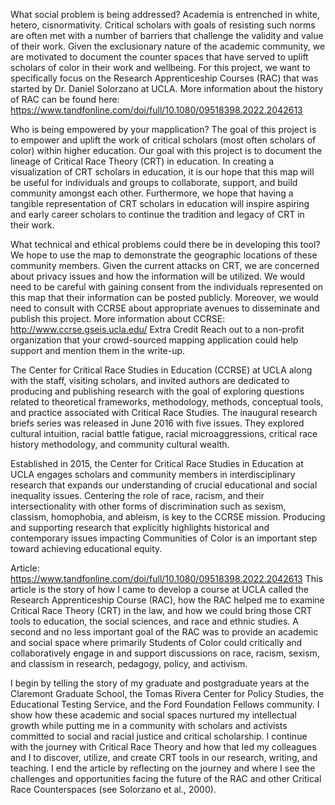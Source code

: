 What social problem is being addressed?
Academia is entrenched in white, hetero, cisnormativity. Critical scholars with goals of resisting such norms are often met with a number of barriers that challenge the validity and value of their work. Given the exclusionary nature of the academic community, we are motivated to document the counter spaces that have served to uplift scholars of color in their work and wellbeing. For this project, we want to specifically focus on the Research Apprenticeship Courses (RAC) that was started by Dr. Daniel Solorzano at UCLA. More information about the history of RAC can be found here: https://www.tandfonline.com/doi/full/10.1080/09518398.2022.2042613

Who is being empowered by your mapplication?
The goal of this project is to empower and uplift the work of critical scholars (most often scholars of color) within higher education. Our goal with this project is to document the lineage of Critical Race Theory (CRT) in education. In creating a visualization of CRT scholars in education, it is our hope that this map will be useful for individuals and groups to collaborate, support, and build community amongst each other. Furthermore, we hope that having a tangible representation of CRT scholars in education will inspire aspiring and early career scholars to continue the tradition and legacy of CRT in their work.

What technical and ethical problems could there be in developing this tool?
We hope to use the map to demonstrate the geographic locations of these community members. Given the current attacks on CRT, we are concerned about privacy issues and how the information will be utilized. We would need to be careful with gaining consent from the individuals represented on this map that their information can be posted publicly. Moreover, we would need to consult with CCRSE about appropriate avenues to disseminate and publish this project. More information about CCRSE: http://www.ccrse.gseis.ucla.edu/ 
Extra Credit
Reach out to a non-profit organization that your crowd-sourced mapping application could help support and mention them in the write-up.



The Center for Critical Race Studies in Education (CCRSE) at UCLA along with the staff, visiting scholars, and invited authors are dedicated to producing and publishing research with the goal of exploring questions related to theoretical frameworks, methodology, methods, conceptual tools, and practice associated with Critical Race Studies. The inaugural research briefs series was released in June 2016 with five issues.  They explored cultural intuition, racial battle fatigue, racial microaggressions, critical race history methodology, and community cultural wealth.

Established in 2015, the Center for Critical Race Studies in Education at UCLA engages scholars and community members in interdisciplinary research that expands our understanding of crucial educational and social inequality issues. Centering the role of race, racism, and their intersectionality with other forms of discrimination such as sexism, classism, homophobia, and ableism, is key to the CCRSE mission. Producing and supporting research that explicitly highlights historical and contemporary issues impacting Communities of Color is an important step toward achieving educational equity.

Article: 
https://www.tandfonline.com/doi/full/10.1080/09518398.2022.2042613
This article is the story of how I came to develop a course at UCLA called the Research Apprenticeship Course (RAC), how the RAC helped me to examine Critical Race Theory (CRT) in the law, and how we could bring those CRT tools to education, the social sciences, and race and ethnic studies. A second and no less important goal of the RAC was to provide an academic and social space where primarily Students of Color could critically and collaboratively engage in and support discussions on race, racism, sexism, and classism in research, pedagogy, policy, and activism.

I begin by telling the story of my graduate and postgraduate years at the Claremont Graduate School, the Tomas Rivera Center for Policy Studies, the Educational Testing Service, and the Ford Foundation Fellows community. I show how these academic and social spaces nurtured my intellectual growth while putting me in a community with scholars and activists committed to social and racial justice and critical scholarship. I continue with the journey with Critical Race Theory and how that led my colleagues and I to discover, utilize, and create CRT tools in our research, writing, and teaching. I end the article by reflecting on the journey and where I see the challenges and opportunities facing the future of the RAC and other Critical Race Counterspaces (see Solorzano et al., 2000).
